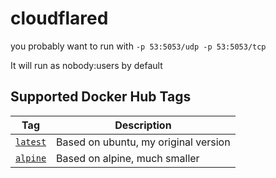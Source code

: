 # cloudflared

you probably want to run with ```-p 53:5053/udp -p 53:5053/tcp```

It will run as nobody:users by default

## Supported Docker Hub Tags

| Tag | Description |
|-----|-------------|
| [`latest`](https://github.com/vladus2000/cloudflared/blob/master/Dockerfile) | Based on ubuntu, my original version |
| [`alpine`](https://github.com/vladus2000/cloudflared/blob/alpine/Dockerfile) | Based on alpine, much smaller |


